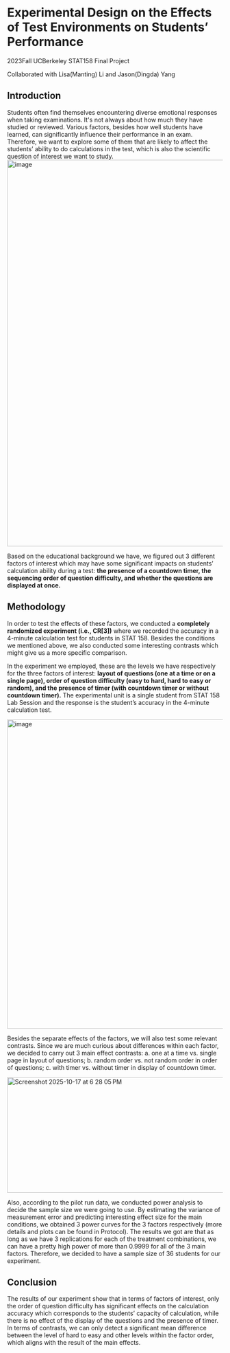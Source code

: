 # Experimental Design on the Effects of Test Environments on Students’ Performance
2023Fall  UCBerkeley STAT158 Final Project

Collaborated with Lisa(Manting) Li and Jason(Dingda) Yang

## Introduction
Students often find themselves encountering diverse emotional responses when taking
examinations. It's not always about how much they have studied or reviewed. Various factors,
besides how well students have learned, can significantly influence their performance in an exam.
Therefore, we want to explore some of them that are likely to affect the students’ ability to do
calculations in the test, which is also the scientific question of interest we want to study.
[
](https://www.google.com/url?sa=i&url=https%3A%2F%2Fabcnews.go.com%2FGMA%2FLiving%2Fus-students-declining-math-scores-sobering-expert%2Fstory%3Fid%3D116481011&psig=AOvVaw366bi5jUly1LmAQWrf4bv1&ust=1760760713288000&source=images&cd=vfe&opi=89978449&ved=0CBUQjRxqFwoTCNiX5f6uqpADFQAAAAAdAAAAABAE)<img width="1600" height="900" alt="image" src="https://github.com/user-attachments/assets/66e504e0-4a7f-487e-ae2a-70b260577d49" />

Based on the educational background we have, we figured out 3 different factors of interest
which may have some significant impacts on students’ calculation ability during a test: **the presence
of a countdown timer, the sequencing order of question difficulty, and whether the questions are
displayed at once.**

## Methodology

In order to test the effects of these factors, we conducted a **completely randomized
experiment (i.e., CR[3])** where we recorded the accuracy in a 4-minute calculation test for students
in STAT 158. Besides the conditions we mentioned above, we also conducted some interesting
contrasts which might give us a more specific comparison.

In the experiment we employed, these are the levels we have respectively for the three
factors of interest: **layout of questions (one at a time or on a single page), order of question
difficulty (easy to hard, hard to easy or random), and the presence of timer (with countdown timer
or without countdown timer).** The experimental unit is a single student from STAT 158 Lab Session and the response is the
student’s accuracy in the 4-minute calculation test. 

<img width="889" height="720" alt="image" src="https://github.com/user-attachments/assets/a60813cf-015d-45c7-8977-b92fd7b1cab7" />

Besides the separate effects of the factors, we will also test some relevant contrasts. Since we are much curious about differences within each factor, we decided
to carry out 3 main effect contrasts:
a. one at a time vs. single page in layout of questions;
b. random order vs. not random order in order of questions;
c. with timer vs. without timer in display of countdown timer.

<img width="1092" height="269" alt="Screenshot 2025-10-17 at 6 28 05 PM" src="https://github.com/user-attachments/assets/b52a8318-d1d2-4ec1-b320-da3602f47648" />


Also, according to the pilot run data, we conducted power analysis to decide the sample size
we were going to use. By estimating the variance of measurement error and predicting interesting
effect size for the main conditions, we obtained 3 power curves for the 3 factors respectively (more
details and plots can be found in Protocol). The results we got are that as long as we have 3
replications for each of the treatment combinations, we can have a pretty high power of more than
0.9999 for all of the 3 main factors. Therefore, we decided to have a sample size of 36 students for
our experiment.

## Conclusion
The results of our experiment show that in terms of factors of interest, only the order of
question difficulty has significant effects on the calculation accuracy which corresponds to the
students’ capacity of calculation, while there is no effect of the display of the questions and the
presence of timer. In terms of contrasts, we can only detect a significant mean difference between
the level of hard to easy and other levels within the factor order, which aligns with the result of the
main effects.
